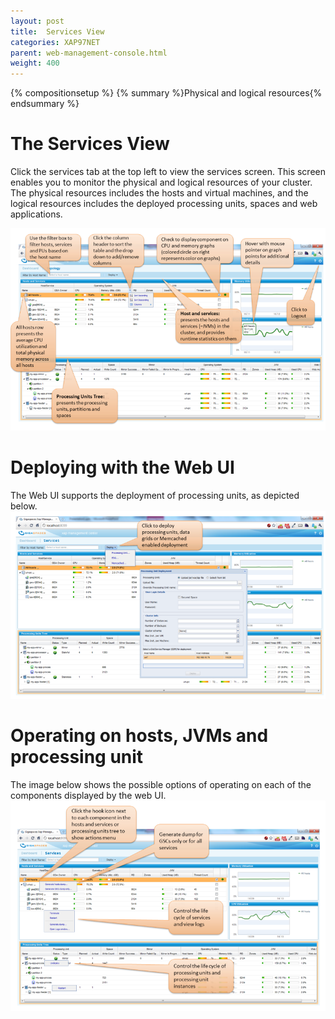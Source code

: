 ```yaml
---
layout: post
title:  Services View
categories: XAP97NET
parent: web-management-console.html
weight: 400
---
```


{% compositionsetup %}
{% summary %}Physical and logical resources{% endsummary %}

# The Services View

Click the services tab at the top left to view the services screen. This screen enables you to monitor the physical and logical resources of your cluster. The physical resources includes the hosts and virtual machines, and the logical resources includes the deployed processing units, spaces and web applications.

![main801.png](/attachment_files/dotnet/main801.png)

# Deploying with the Web UI

The Web UI supports the deployment of processing units, as depicted below.
![deploy801.png](/attachment_files/dotnet/deploy801.png)

# Operating on hosts, JVMs and processing unit

The image below shows the possible options of operating on each of the components displayed by the web UI.
![actions801.png](/attachment_files/dotnet/actions801.png)
